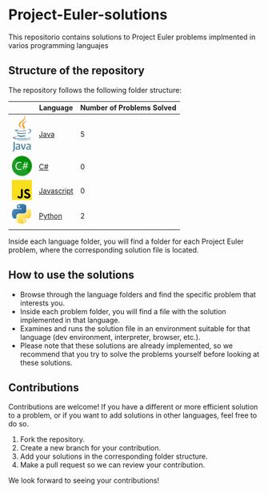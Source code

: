 # Project-Euler-solutions

This repositorio contains solutions to Project Euler problems implmented in varios programming languajes

## Structure of the repository

The repository follows the following folder structure:

|                                                | Language                    | Number of Problems Solved       |
|------------------------------------------------|-----------------------------|---------------------------------|
| <img src="./images/Java.png" width="40">       | [Java](./java/)             | 5                               |
| <img src="./images/C_Sharp.png" width="40">    | [C#](./C%23/)               | 0                               |
| <img src="./images/JavaScript.png" width="40"> | [Javascript](./Javascript/) | 0                               |
| <img src="./images/Python.png" width="40">     | [Python](./python/)         | 2                               |

Inside each language folder, you will find a folder for each Project Euler problem, where the corresponding solution file is located.

## How to use the solutions

- Browse through the language folders and find the specific problem that interests you.
- Inside each problem folder, you will find a file with the solution implemented in that language.
- Examines and runs the solution file in an environment suitable for that language (dev environment, interpreter, browser, etc.).
- Please note that these solutions are already implemented, so we recommend that you try to solve the problems yourself before looking at these solutions.

## Contributions

Contributions are welcome! If you have a different or more efficient solution to a problem, or if you want to add solutions in other languages, feel free to do so.

1. Fork the repository.
2. Create a new branch for your contribution.
3. Add your solutions in the corresponding folder structure.
4. Make a pull request so we can review your contribution.

We look forward to seeing your contributions!
